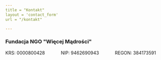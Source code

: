 ```yaml
---
title = "Kontakt" 
layout = 'contact_form'
url = "/kontakt"

---
```


### Fundacja NGO "Więcej Mądrości"
KRS: 0000800428   &emsp;&emsp;&emsp;   NIP:  9462690943  &emsp;&emsp;&emsp;    REGON: 384173591







